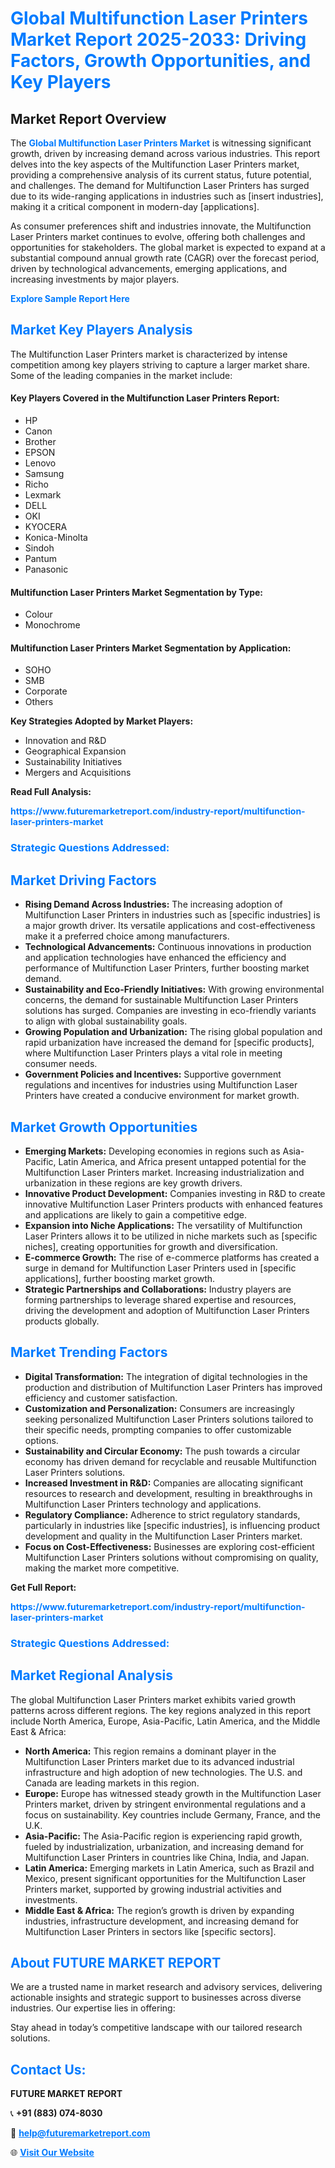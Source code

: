 <h1 style="color: #007BFF;">Global Multifunction Laser Printers Market Report 2025-2033: Driving Factors, Growth Opportunities, and Key Players</h1>

<section id="overview">
<h2>Market Report Overview</h2>
<p>The <a href="https://www.futuremarketreport.com/industry-report/multifunction-laser-printers-market" style="color: #007BFF; text-decoration: none;"><strong>Global Multifunction Laser Printers Market</strong></a> is witnessing significant growth, driven by increasing demand across various industries. This report delves into the key aspects of the Multifunction Laser Printers market, providing a comprehensive analysis of its current status, future potential, and challenges. The demand for Multifunction Laser Printers has surged due to its wide-ranging applications in industries such as [insert industries], making it a critical component in modern-day [applications].</p>
<p>As consumer preferences shift and industries innovate, the Multifunction Laser Printers market continues to evolve, offering both challenges and opportunities for stakeholders. The global market is expected to expand at a substantial compound annual growth rate (CAGR) over the forecast period, driven by technological advancements, emerging applications, and increasing investments by major players.</p>
</section>

<section id="overview">
<p><a href="https://www.futuremarketreport.com/request-sample/reportId=87360" style="color: #007BFF; text-decoration: none;"><strong>Explore Sample Report Here</strong></a></p>
</section>

<section id="key-players">
<h2 style="color: #007BFF;">Market Key Players Analysis</h2>
<p>The Multifunction Laser Printers market is characterized by intense competition among key players striving to capture a larger market share. Some of the leading companies in the market include:</p>
<h4>Key Players Covered in the Multifunction Laser Printers Report:</h4>
<ul><li>HP</li><li>Canon</li><li>Brother</li><li>EPSON</li><li>Lenovo</li><li>Samsung</li><li>Richo</li><li>Lexmark</li><li>DELL</li><li>OKI</li><li>KYOCERA</li><li>Konica-Minolta</li><li>Sindoh</li><li>Pantum</li><li>Panasonic</li></ul>
<h4>Multifunction Laser Printers Market Segmentation by Type:</h4>
<ul><li>Colour</li><li>Monochrome</li></ul>

<h4>Multifunction Laser Printers Market Segmentation by Application:</h4>
<ul><li>SOHO</li><li>SMB</li><li>Corporate</li><li>Others</li></ul>
<p><strong>Key Strategies Adopted by Market Players:</strong></p>
<ul>
<li>Innovation and R&D</li>
<li>Geographical Expansion</li>
<li>Sustainability Initiatives</li>
<li>Mergers and Acquisitions</li>
</ul>
</section>

<section>
<p><strong>Read Full Analysis: </strong></p><a href="https://www.futuremarketreport.com/industry-report/multifunction-laser-printers-market" style="color: #007BFF; text-decoration: none;"><strong>https://www.futuremarketreport.com/industry-report/multifunction-laser-printers-market</strong></a>
<h3 style="color: #007BFF;">Strategic Questions Addressed:</h3>
</section>

<section id="driving-factors">
<h2 style="color: #007BFF;">Market Driving Factors</h2>
<ul>
<li><strong>Rising Demand Across Industries:</strong> The increasing adoption of Multifunction Laser Printers in industries such as [specific industries] is a major growth driver. Its versatile applications and cost-effectiveness make it a preferred choice among manufacturers.</li>
<li><strong>Technological Advancements:</strong> Continuous innovations in production and application technologies have enhanced the efficiency and performance of Multifunction Laser Printers, further boosting market demand.</li>
<li><strong>Sustainability and Eco-Friendly Initiatives:</strong> With growing environmental concerns, the demand for sustainable Multifunction Laser Printers solutions has surged. Companies are investing in eco-friendly variants to align with global sustainability goals.</li>
<li><strong>Growing Population and Urbanization:</strong> The rising global population and rapid urbanization have increased the demand for [specific products], where Multifunction Laser Printers plays a vital role in meeting consumer needs.</li>
<li><strong>Government Policies and Incentives:</strong> Supportive government regulations and incentives for industries using Multifunction Laser Printers have created a conducive environment for market growth.</li>
</ul>
</section>

<section id="growth-opportunities">
<h2 style="color: #007BFF;">Market Growth Opportunities</h2>
<ul>
<li><strong>Emerging Markets:</strong> Developing economies in regions such as Asia-Pacific, Latin America, and Africa present untapped potential for the Multifunction Laser Printers market. Increasing industrialization and urbanization in these regions are key growth drivers.</li>
<li><strong>Innovative Product Development:</strong> Companies investing in R&D to create innovative Multifunction Laser Printers products with enhanced features and applications are likely to gain a competitive edge.</li>
<li><strong>Expansion into Niche Applications:</strong> The versatility of Multifunction Laser Printers allows it to be utilized in niche markets such as [specific niches], creating opportunities for growth and diversification.</li>
<li><strong>E-commerce Growth:</strong> The rise of e-commerce platforms has created a surge in demand for Multifunction Laser Printers used in [specific applications], further boosting market growth.</li>
<li><strong>Strategic Partnerships and Collaborations:</strong> Industry players are forming partnerships to leverage shared expertise and resources, driving the development and adoption of Multifunction Laser Printers products globally.</li>
</ul>
</section>

<section id="trending-factors">
<h2 style="color: #007BFF;">Market Trending Factors</h2>
<ul>
<li><strong>Digital Transformation:</strong> The integration of digital technologies in the production and distribution of Multifunction Laser Printers has improved efficiency and customer satisfaction.</li>
<li><strong>Customization and Personalization:</strong> Consumers are increasingly seeking personalized Multifunction Laser Printers solutions tailored to their specific needs, prompting companies to offer customizable options.</li>
<li><strong>Sustainability and Circular Economy:</strong> The push towards a circular economy has driven demand for recyclable and reusable Multifunction Laser Printers solutions.</li>
<li><strong>Increased Investment in R&D:</strong> Companies are allocating significant resources to research and development, resulting in breakthroughs in Multifunction Laser Printers technology and applications.</li>
<li><strong>Regulatory Compliance:</strong> Adherence to strict regulatory standards, particularly in industries like [specific industries], is influencing product development and quality in the Multifunction Laser Printers market.</li>
<li><strong>Focus on Cost-Effectiveness:</strong> Businesses are exploring cost-efficient Multifunction Laser Printers solutions without compromising on quality, making the market more competitive.</li>
</ul>
</section>

<section>
<p><strong>Get Full Report: </strong></p><a href="https://www.futuremarketreport.com/industry-report/multifunction-laser-printers-market" style="color: #007BFF; text-decoration: none;"><strong>https://www.futuremarketreport.com/industry-report/multifunction-laser-printers-market</strong></a>
<h3 style="color: #007BFF;">Strategic Questions Addressed:</h3>
</section>


<section id="regional-analysis">
<h2 style="color: #007BFF;">Market Regional Analysis</h2>
<p>The global Multifunction Laser Printers market exhibits varied growth patterns across different regions. The key regions analyzed in this report include North America, Europe, Asia-Pacific, Latin America, and the Middle East & Africa:</p>
<ul>
<li><strong>North America:</strong> This region remains a dominant player in the Multifunction Laser Printers market due to its advanced industrial infrastructure and high adoption of new technologies. The U.S. and Canada are leading markets in this region.</li>
<li><strong>Europe:</strong> Europe has witnessed steady growth in the Multifunction Laser Printers market, driven by stringent environmental regulations and a focus on sustainability. Key countries include Germany, France, and the U.K.</li>
<li><strong>Asia-Pacific:</strong> The Asia-Pacific region is experiencing rapid growth, fueled by industrialization, urbanization, and increasing demand for Multifunction Laser Printers in countries like China, India, and Japan.</li>
<li><strong>Latin America:</strong> Emerging markets in Latin America, such as Brazil and Mexico, present significant opportunities for the Multifunction Laser Printers market, supported by growing industrial activities and investments.</li>
<li><strong>Middle East & Africa:</strong> The region’s growth is driven by expanding industries, infrastructure development, and increasing demand for Multifunction Laser Printers in sectors like [specific sectors].</li>
</ul>
</section>

<footer>
<h2 style="color: #007BFF;">About FUTURE MARKET REPORT</h2>
<p>We are a trusted name in market research and advisory services, delivering actionable insights and strategic support to businesses across diverse industries. Our expertise lies in offering:</p>

<p>Stay ahead in today’s competitive landscape with our tailored research solutions.</p>

<h2 style="color: #007BFF;">Contact Us:</h2>
<p><strong>FUTURE MARKET REPORT</strong></p>
<p>📞 <strong>+91 (883) 074-8030</strong></p>
<p>📧 <strong><a href="mailto:help@futuremarketreport.com" style="color: #007BFF;">help@futuremarketreport.com</a></strong></p>
<p>🌐 <strong><a href="https://www.futuremarketreport.com/" style="color: #007BFF;">Visit Our Website</a></strong></p>
</footer>